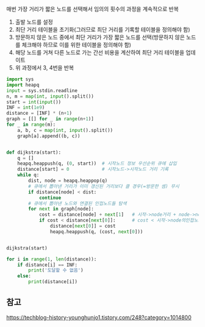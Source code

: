 매번 가장 거리가 짧은 노드를 선택해서 임의의 횟수의 과정을 계속적으로 반복

1. 출발 노드를 설정
2. 최단 거리 테이블을 초기화(그러므로 최단 거리를 기록할 테이블을 정의해야 함)
3. 방문하지 않은 노드 중에서 최단 거리가 가장 짧은 노드를 선택(방문하지 않은 노드를 체크해야 하므로 이를 위한 테이블을 정의해야 함)
4. 해당 노드를 거쳐 다른 노드로 가는 간선 비용을 계산하여 최단 거리 테이블을 업데이트
5. 위 과정에서 3, 4번을 반복

```python
import sys
import heapq
input = sys.stdin.readline
n, m = map(int, input().split())
start = int(input())
INF = int(1e9)
distance = [INF] * (n+1)
graph = [[] for _ in range(n+1)]
for _ in range(m):
    a, b, c = map(int, input().split())
    graph[a].append((b, c))


def dijkstra(start):
    q = []
    heapq.heappush(q, (0, start))  # 시작노드 정보 우선순위 큐에 삽입
    distance[start] = 0            # 시작노드->시작노드 거리 기록
    while q:
        dist, node = heapq.heappop(q)
        # 큐에서 뽑아낸 거리가 이미 갱신된 거리보다 클 경우(=방문한 셈) 무시
        if distance[node] < dist:
            continue
        # 큐에서 뽑아낸 노드와 연결된 인접노드들 탐색
        for next in graph[node]:
            cost = distance[node] + next[1]   # 시작->node거리 + node->node의인접노드 거리
            if cost < distance[next[0]]:      # cost < 시작->node의인접노드 거리
                distance[next[0]] = cost
                heapq.heappush(q, (cost, next[0]))


dijkstra(start)

for i in range(1, len(distance)):
    if distance[i] == INF:
        print('도달할 수 없음')
    else:
        print(distance[i])

```

## 참고
https://techblog-history-younghunjo1.tistory.com/248?category=1014800